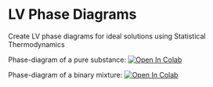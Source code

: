 # LV Phase Diagrams

Create LV phase diagrams for ideal solutions using Statistical Thermodynamics

Phase-diagram of a pure substance: 
[![Open In Colab](https://colab.research.google.com/assets/colab-badge.svg)](https://colab.research.google.com/github/emartineznunez/LV_phase_diagrams/blob/main/Phase_diagram_pure.ipynb)

Phase-diagram of a binary mixture: 
[![Open In Colab](https://colab.research.google.com/assets/colab-badge.svg)](https://colab.research.google.com/github/emartineznunez/LV_phase_diagrams/blob/main/Phase_diagram_mixture.ipynb)
